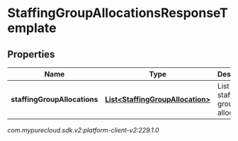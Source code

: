 # StaffingGroupAllocationsResponseTemplate


## Properties

| Name | Type | Description | Notes |
| ------------ | ------------- | ------------- | ------------- |
| **staffingGroupAllocations** | [**List&lt;StaffingGroupAllocation&gt;**](StaffingGroupAllocation) | List of staffing group allocations |  |




_com.mypurecloud.sdk.v2:platform-client-v2:229.1.0_
